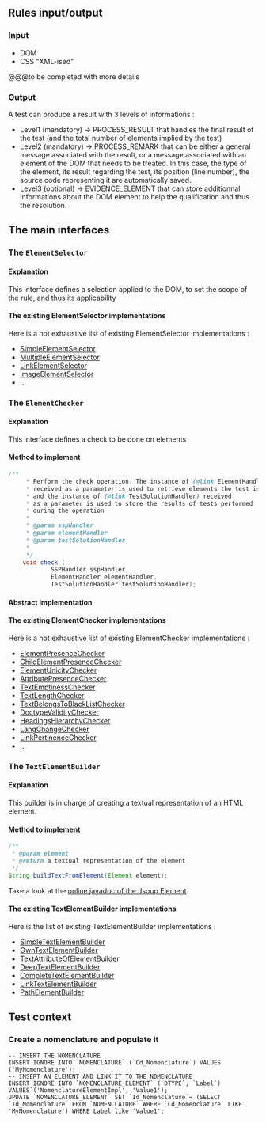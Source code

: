 ## Rules input/output
### Input

* DOM
* CSS "XML-ised"

@@@to be completed with more details

### Output
A test can produce a result with 3 levels of informations : 
* Level1 (mandatory) -> PROCESS_RESULT that handles the final result of the test (and the total number of elements implied by the test)
* Level2 (mandatory) -> PROCESS_REMARK that can be either a general message associated with the result, or a message associated with an element of the DOM that needs to be treated. In this case, the type of the element, its result regarding the test, its position (line number), the source code representing it are automatically saved.
* Level3 (optional) -> EVIDENCE_ELEMENT that can store additionnal informations about the DOM element to help the qualification and thus the resolution.

## The main interfaces

### The `ElementSelector`
#### Explanation
This interface defines a selection applied to the DOM, to set the scope of the rule, and thus its applicability

#### The existing ElementSelector implementations 
Here is a not exhaustive list of existing ElementSelector implementations : 
* [SimpleElementSelector](http://tanaguru.org/Javadoc/LATEST/org/opens/tanaguru/rules/elementselector/SimpleElementSelector.html)
* [MultipleElementSelector](http://tanaguru.org/Javadoc/LATEST/org/opens/tanaguru/rules/elementselector/MultipleElementSelector.html)
* [LinkElementSelector](http://tanaguru.org/Javadoc/LATEST/org/opens/tanaguru/rules/elementselector/LinkElementSelector.html)
* [ImageElementSelector](http://tanaguru.org/Javadoc/LATEST/org/opens/tanaguru/rules/elementselector/ImageElementSelector.html)
* ...

### The `ElementChecker`
#### Explanation
This interface defines a check to be done on elements 
#### Method to implement
```java
/**
     * Perform the check operation. The instance of {@link ElementHandler} 
     * received as a parameter is used to retrieve elements the test is about
     * and the instance of {@link TestSolutionHandler} received 
     * as a parameter is used to store the results of tests performed 
     * during the operation
     * 
     * @param sspHandler
     * @param elementHandler
     * @param testSolutionHandler
     *  
     */
    void check (
            SSPHandler sspHandler, 
            ElementHandler elementHandler, 
            TestSolutionHandler testSolutionHandler);
```
#### Abstract implementation
#### The existing ElementChecker implementations 
Here is a not exhaustive list of existing ElementChecker implementations : 
* [ElementPresenceChecker](http://tanaguru.org/Javadoc/LATEST/org/opens/tanaguru/rules/elementchecker/element/ElementPresenceChecker.html)
* [ChildElementPresenceChecker](http://tanaguru.org/Javadoc/LATEST/org/opens/tanaguru/rules/elementchecker/element/ChildElementPresenceChecker.html)
* [ElementUnicityChecker](http://tanaguru.org/Javadoc/LATEST/org/opens/tanaguru/rules/elementchecker/element/ElementUnicityChecker.html)
* [AttributePresenceChecker](http://tanaguru.org/Javadoc/LATEST/org/opens/tanaguru/rules/elementchecker/attribute/AttributePresenceChecker.html)
* [TextEmptinessChecker](http://tanaguru.org/Javadoc/LATEST/org/opens/tanaguru/rules/elementchecker/text/TextEmptinessChecker.html)
* [TextLengthChecker](http://tanaguru.org/Javadoc/LATEST/org/opens/tanaguru/rules/elementchecker/text/TextLengthChecker.html)
* [TextBelongsToBlackListChecker](http://tanaguru.org/Javadoc/LATEST/org/opens/tanaguru/rules/elementchecker/text/TextBelongsToBlackListChecker.html)
* [DoctypeValidityChecker](http://tanaguru.org/Javadoc/LATEST/org/opens/tanaguru/rules/elementchecker/doctype/DoctypeValidityChecker.html)
* [HeadingsHierarchyChecker](http://tanaguru.org/Javadoc/LATEST/org/opens/tanaguru/rules/elementchecker/headings/HeadingsHierarchyChecker.html)
* [LangChangeChecker](http://tanaguru.org/Javadoc/LATEST/org/opens/tanaguru/rules/elementchecker/lang/LangChangeChecker.html)
* [LinkPertinenceChecker](http://tanaguru.org/Javadoc/LATEST/org/opens/tanaguru/rules/elementchecker/link/LinkPertinenceChecker.html)
* ...

### The `TextElementBuilder`
#### Explanation
This builder is in charge of creating a textual representation of an HTML element.
#### Method to implement
```java
/**
 * @param element
 * @return a textual representation of the element
 */
String buildTextFromElement(Element element);
```
Take a look at the [online javadoc of the Jsoup Element](http://jsoup.org/apidocs/org/jsoup/nodes/Element.html). 
#### The existing TextElementBuilder implementations 
Here is the list of existing TextElementBuilder implementations : 
* [SimpleTextElementBuilder](http://tanaguru.org/Javadoc/LATEST/org/opens/tanaguru/rules/textbuilder/SimpleTextElementBuilder.html)
* [OwnTextElementBuilder](http://tanaguru.org/Javadoc/LATEST/org/opens/tanaguru/rules/textbuilder/OwnTextElementBuilder.html)
* [TextAttributeOfElementBuilder](http://tanaguru.org/Javadoc/LATEST/org/opens/tanaguru/rules/textbuilder/TextAttributeOfElementBuilder.html)
* [DeepTextElementBuilder](http://tanaguru.org/Javadoc/LATEST/org/opens/tanaguru/rules/textbuilder/DeepTextElementBuilder.html)
* [CompleteTextElementBuilder](http://tanaguru.org/Javadoc/LATEST/org/opens/tanaguru/rules/textbuilder/CompleteTextElementBuilder.html)
* [LinkTextElementBuilder](http://tanaguru.org/Javadoc/LATEST/org/opens/tanaguru/rules/textbuilder/LinkTextElementBuilder.html)
* [PathElementBuilder](http://tanaguru.org/Javadoc/LATEST/org/opens/tanaguru/rules/textbuilder/PathElementBuilder.html)

## Test context
### Create a nomenclature and populate it
```mysql
-- INSERT THE NOMENCLATURE
INSERT IGNORE INTO `NOMENCLATURE` (`Cd_Nomenclature`) VALUES ('MyNomenclature');
-- INSERT AN ELEMENT AND LINK IT TO THE NOMENCLATURE
INSERT IGNORE INTO `NOMENCLATURE_ELEMENT` (`DTYPE`, `Label`) VALUES`('NomenclatureElementImpl', 'Value1');
UPDATE `NOMENCLATURE_ELEMENT` SET `Id_Nomenclature`= (SELECT `Id_Nomenclature` FROM `NOMENCLATURE` WHERE `Cd_Nomenclature` LIKE 'MyNomenclature') WHERE Label like 'Value1';
```